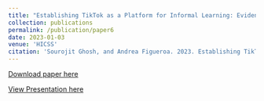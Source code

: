 ```yaml
---
title: "Establishing TikTok as a Platform for Informal Learning: Evidence from Mixed-Methods Analysis of Creators and Viewers"
collection: publications
permalink: /publication/paper6
date: 2023-01-03
venue: 'HICSS'
citation: 'Sourojit Ghosh, and Andrea Figueroa. 2023. Establishing TikTok as a Platform for Informal Learning: Evidence from Mixed-Methods Analysis of Creators and Viewers. In Proceedings of the 56th Hawaii International Conference on System Sciences, 2431-2440. https://hdl.handle.net/10125/102931'
---
```

[Download paper here](https://sourojitghosh.github.io/files/0237.pdf)

[View Presentation here](https://docs.google.com/presentation/d/1Q2NU9apoEEdybbRLFk0Vo15xIG3Q7GQ7Gnaiy6ZvBlw/edit?usp=sharing)
